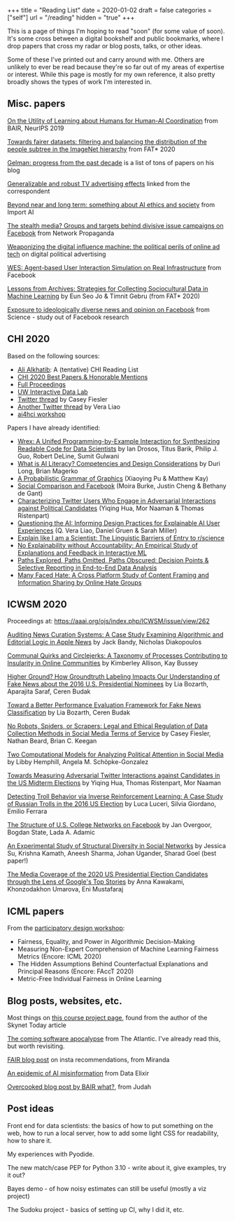 +++
title = "Reading List"
date = 2020-01-02
draft = false
categories = ["self"]
url = "/reading"
hidden = "true"
+++

This is a page of things I'm hoping to read "soon" (for some value of soon). It's some cross between a digital bookshelf and public bookmarks, where I drop papers that cross my radar or blog posts, talks, or other ideas.

Some of these I've printed out and carry around with me. Others are unlikely to ever be read because they're so far out of my areas of expertise or interest. While this page is mostly for my own reference, it also pretty broadly shows the types of work I'm interested in.

<!--more-->

## Misc. papers
[On the Utility of Learning about Humans for Human-AI Coordination](https://arxiv.org/pdf/1910.05789.pdf) from BAIR, NeurIPS 2019

[Towards fairer datasets: filtering and balancing the distribution of the people subtree in the ImageNet hierarchy](https://arxiv.org/abs/1912.07726) from FAT* 2020

[Gelman: progress from the past decade](https://statmodeling.stat.columbia.edu/2020/01/01/progress-in-the-past-decade/) is a list of tons of papers on his blog

[Generalizable and robust TV advertising effects](https://papers.ssrn.com/sol3/papers.cfm?abstract_id=3273476) linked from the correspondent

[Beyond near and long term: something about AI ethics and society](https://arxiv.org/abs/2001.04335) from Import AI

[The stealth media? Groups and targets behind divisive issue campaigns on Facebook](https://journalism.wisc.edu/wp-content/blogs.dir/41/files/2018/04/Kim.FB_.StealthMedia.re_.3.two-colmns.041718-1.pdf) from Network Propaganda

[Weaponizing the digital influence machine: the political perils of online ad tech](https://datasociety.net/wp-content/uploads/2018/10/DS_Digital_Influence_Machine.pdf) on digital political advertising

[WES: Agent-based User Interaction Simulation on Real Infrastructure](https://research.fb.com/wp-content/uploads/2020/04/WES-Agent-based-User-Interaction-Simulation-on-Real-Infrastructure.pdf?) from Facebook

[Lessons from Archives: Strategies for Collecting Sociocultural Data in Machine Learning](https://arxiv.org/abs/1912.10389) by Eun Seo Jo & Timnit Gebru (from FAT* 2020)

[Exposure to ideologically diverse news and opinion on Facebook](https://science.sciencemag.org/content/348/6239/1130) from Science - study out of Facebook research


## CHI 2020
Based on the following sources:
 * [Ali Alkhatib](https://ali-alkhatib.com/blog/chi-2020-reading-list): A (tentative) CHI Reading List
 * [CHI 2020 Best Papers & Honorable Mentions](https://chi2020.acm.org/for-attendees/chi-2020-best-papers-honourable-mentions/)
 * [Full Proceedings](https://dl.acm.org/doi/proceedings/10.1145/3313831)
 * [UW Interactive Data Lab](https://idl.cs.washington.edu/papers)
 * [Twitter thread](https://twitter.com/cfiesler/status/1255923012894781440) by Casey Fiesler
 * [Another Twitter thread](https://twitter.com/QVeraLiao/status/1257491523937034240) by Vera Liao
 * [ai4hci workshop](https://sites.google.com/view/ai4hci/accepted-papers)

Papers I have already identified:
 * [Wrex: A Unifed Programming-by-Example Interaction for Synthesizing Readable Code for Data Scientists](https://dl.acm.org/doi/abs/10.1145/3313831.3376442) by Ian Drosos, Titus Barik, Philip J. Guo, Robert DeLine, Sumit Gulwani
 * [What is AI Literacy? Competencies and Design Considerations](https://dl.acm.org/doi/abs/10.1145/3313831.3376727) by Duri Long, Brian Magerko
 * [A Probabilistic Grammar of Graphics](https://dl.acm.org/doi/abs/10.1145/3313831.3376466) (Xiaoying Pu & Matthew Kay)
 * [Social Comparison and Facebook](https://dl.acm.org/doi/abs/10.1145/3313831.3376482) (Moira Burke, Justin Cheng & Bethany de Gant)
 * [Characterizing Twitter Users Who Engage in Adversarial Interactions against Political Candidates](https://dl.acm.org/doi/abs/10.1145/3313831.3376548) (Yiqing Hua, Mor Naaman & Thomas Ristenpart)
 * [Questioning the AI: Informing Design Practices for Explainable AI User Experiences](https://dl.acm.org/doi/abs/10.1145/3313831.3376590) (Q. Vera Liao, Daniel Gruen & Sarah Miller)
 * [Explain like I am a Scientist: The Linguistic Barriers of Entry to r/science](https://dl.acm.org/doi/abs/10.1145/3313831.3376524)
 * [No Explainability without Accountability: An Empirical Study of Explanations and Feedback in Interactive ML](https://dl.acm.org/doi/abs/10.1145/3313831.3376624)
 * [Paths Explored, Paths Omitted, Paths Obscured: Decision Points & Selective Reporting in End-to-End Data Analysis](https://dl.acm.org/doi/abs/10.1145/3313831.3376533)
 * [Many Faced Hate: A Cross Platform Study of Content Framing and Information Sharing by Online Hate Groups](https://dl.acm.org/doi/abs/10.1145/3313831.3376456)


## ICWSM 2020
Proceedings at: https://aaai.org/ojs/index.php/ICWSM/issue/view/262

[Auditing News Curation Systems: A Case Study Examining Algorithmic and Editorial Logic in Apple News](https://aaai.org/ojs/index.php/ICWSM/article/view/7277) by Jack Bandy, Nicholas Diakopoulos 

[Communal Quirks and Circlejerks: A Taxonomy of Processes Contributing to Insularity in Online Communities](https://aaai.org/ojs/index.php/ICWSM/article/view/7275) by Kimberley Allison, Kay Bussey 

[Higher Ground? How Groundtruth Labeling Impacts Our Understanding of Fake News about the 2016 U.S. Presidential Nominees](https://aaai.org/ojs/index.php/ICWSM/article/view/7278) by Lia Bozarth, Aparajita Saraf, Ceren Budak

[Toward a Better Performance Evaluation Framework for Fake News Classification](https://aaai.org/ojs/index.php/ICWSM/article/view/7279) by Lia Bozarth, Ceren Budak 

[No Robots, Spiders, or Scrapers: Legal and Ethical Regulation of Data Collection Methods in Social Media Terms of Service](https://aaai.org/ojs/index.php/ICWSM/article/view/7290) by Casey Fiesler, Nathan Beard, Brian C. Keegan 

[Two Computational Models for Analyzing Political Attention in Social Media](https://aaai.org/ojs/index.php/ICWSM/article/view/7297) by Libby Hemphill, Angela M. Schöpke-Gonzalez 

[Towards Measuring Adversarial Twitter Interactions against Candidates in the US Midterm Elections](https://aaai.org/ojs/index.php/ICWSM/article/view/7298) by Yiqing Hua, Thomas Ristenpart, Mor Naaman 

[Detecting Troll Behavior via Inverse Reinforcement Learning: A Case Study of Russian Trolls in the 2016 US Election](https://aaai.org/ojs/index.php/ICWSM/article/view/7311) by  Luca Luceri, Silvia Giordano, Emilio Ferrara 

[The Structure of U.S. College Networks on Facebook](https://aaai.org/ojs/index.php/ICWSM/article/view/7318) by Jan Overgoor, Bogdan State, Lada A. Adamic 

[An Experimental Study of Structural Diversity in Social Networks](https://aaai.org/ojs/index.php/ICWSM/article/view/7332) by Jessica Su, Krishna Kamath, Aneesh Sharma, Johan Ugander, Sharad Goel (best paper!)

[The Media Coverage of the 2020 US Presidential Election Candidates through the Lens of Google's Top Stories](https://aaai.org/ojs/index.php/ICWSM/article/view/7352) by Anna Kawakami, Khonzodakhon Umarova, Eni Mustafaraj 


## ICML papers
From the [participatory design workshop](https://participatoryml.github.io/#):
 * Fairness, Equality, and Power in Algorithmic Decision-Making 
 * Measuring Non-Expert Comprehension of Machine Learning Fairness Metrics (Encore: ICML 2020) 
 * The Hidden Assumptions Behind Counterfactual Explanations and Principal Reasons (Encore: FAccT 2020) 
 * Metric-Free Individual Fairness in Online Learning 


## Blog posts, websites, etc.
Most things on [this course project page](https://courses.cs.washington.edu/courses/cse492e/20wi/project.html), found from the author of the Skynet Today article

[The coming software apocalypse](https://www.theatlantic.com/technology/archive/2017/09/saving-the-world-from-code/540393/) from The Atlantic. I've already read this, but worth revisiting.

[FAIR blog post](https://ai.facebook.com/blog/powered-by-ai-instagrams-explore-recommender-system) on insta recommendations, from Miranda

[An epidemic of AI misinformation](https://thegradient.pub/an-epidemic-of-ai-misinformation) from Data Elixir

[Overcooked blog post by BAIR what?](https://bair.berkeley.edu/blog/2019/10/21/coordination/), from Judah


## Post ideas
Front end for data scientists: the basics of how to put something on the web, how to run a local server, how to add some light CSS for readability, how to share it.

My experiences with Pyodide.

The new match/case PEP for Python 3.10 - write about it, give examples, try it out?

Bayes demo - of how noisy estimates can still be useful (mostly a viz project)

The Sudoku project - basics of setting up CI, why I did it, etc.

